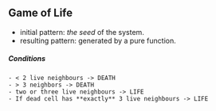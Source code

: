 ## Game of Life

- initial pattern: *the seed* of the system.
- resulting pattern: generated by a pure function.

##### Conditions

    - < 2 live neighbours -> DEATH
    - > 3 neighbors -> DEATH
    - two or three live neighbours -> LIFE
    - If dead cell has **exactly** 3 live neighbours -> LIFE


